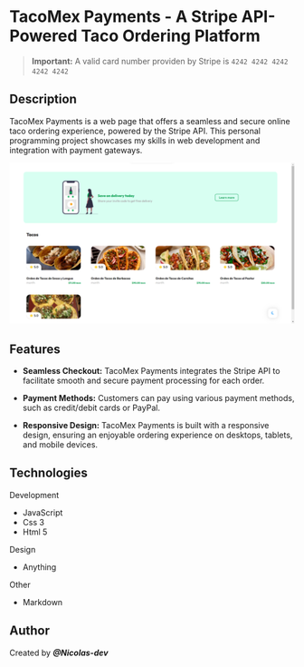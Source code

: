 # TacoMex Payments - A Stripe API-Powered Taco Ordering Platform

> **Important:** A valid card number providen by Stripe is `4242 4242 4242 4242 4242`

## Description

TacoMex Payments is a web page that offers a seamless and secure online taco ordering experience, powered by the Stripe API. This personal programming project showcases my skills in web development and integration with payment gateways.

![Payments App with Stripe](assets/img/stripe-api-page.png)

## Features

- **Seamless Checkout:** TacoMex Payments integrates the Stripe API to facilitate smooth and secure payment processing for each order.

- **Payment Methods:** Customers can pay using various payment methods, such as credit/debit cards or PayPal.

- **Responsive Design:** TacoMex Payments is built with a responsive design, ensuring an enjoyable ordering experience on desktops, tablets, and mobile devices.

## Technologies

Development

- JavaScript
- Css 3
- Html 5

Design

- Anything

Other

- Markdown

## Author

Created by _**@Nicolas-dev**_
